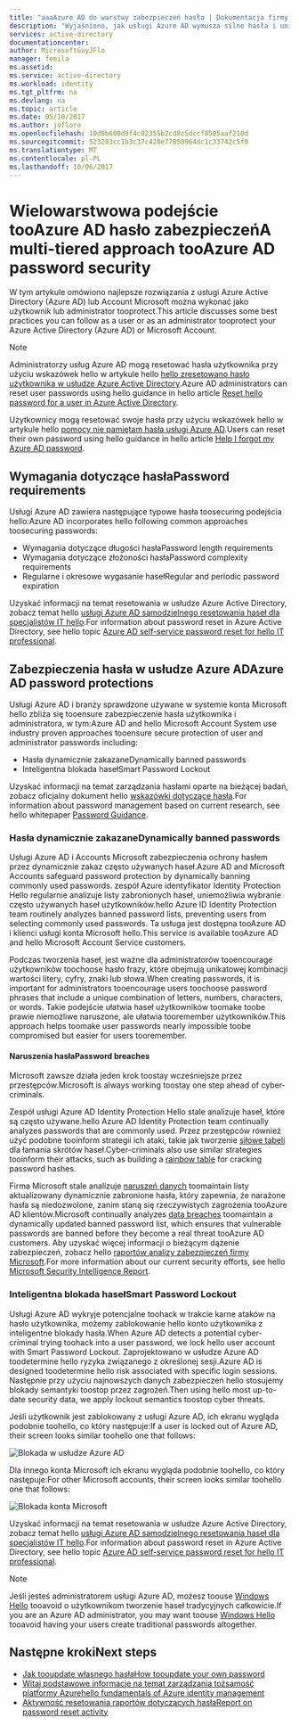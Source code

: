 ```yaml
---
title: "aaaAzure AD do warstwy zabezpieczeń hasła | Dokumentacja firmy Microsoft"
description: "Wyjaśniono, jak usługi Azure AD wymusza silne hasła i uniemożliwia hasła użytkowników przez przestępców,"
services: active-directory
documentationcenter: 
author: MicrosoftGuyJFlo
manager: femila
ms.assetid: 
ms.service: active-directory
ms.workload: identity
ms.tgt_pltfrm: na
ms.devlang: na
ms.topic: article
ms.date: 05/10/2017
ms.author: joflore
ms.openlocfilehash: 10d8b600d9f4c02355b2cd8c5dccf8505aaf210d
ms.sourcegitcommit: 523283cc1b3c37c428e77850964dc1c33742c5f0
ms.translationtype: MT
ms.contentlocale: pl-PL
ms.lasthandoff: 10/06/2017
---
```

# <a name="a-multi-tiered-approach-tooazure-ad-password-security"></a><span data-ttu-id="0d084-103">Wielowarstwowa podejście tooAzure AD hasło zabezpieczeń</span><span class="sxs-lookup"><span data-stu-id="0d084-103">A multi-tiered approach tooAzure AD password security</span></span>

<span data-ttu-id="0d084-104">W tym artykule omówiono najlepsze rozwiązania z usługi Azure Active Directory (Azure AD) lub Account Microsoft można wykonać jako użytkownik lub administrator tooprotect.</span><span class="sxs-lookup"><span data-stu-id="0d084-104">This article discusses some best practices you can follow as a user or as an administrator tooprotect your Azure Active Directory (Azure AD) or Microsoft Account.</span></span>

 > [!NOTE]
 > <span data-ttu-id="0d084-105">Administratorzy usług Azure AD mogą resetować hasła użytkownika przy użyciu wskazówek hello w artykule hello [hello zresetowano hasło użytkownika w usłudze Azure Active Directory](active-directory-users-reset-password-azure-portal.md).</span><span class="sxs-lookup"><span data-stu-id="0d084-105">Azure AD administrators can reset user passwords using hello guidance in hello article [Reset hello password for a user in Azure Active Directory](active-directory-users-reset-password-azure-portal.md).</span></span>
 >
 > <span data-ttu-id="0d084-106">Użytkownicy mogą resetować swoje hasła przy użyciu wskazówek hello w artykule hello [pomocy nie pamiętam hasła usługi Azure AD](active-directory-passwords-update-your-own-password.md).</span><span class="sxs-lookup"><span data-stu-id="0d084-106">Users can reset their own password using hello guidance in hello article [Help I forgot my Azure AD password](active-directory-passwords-update-your-own-password.md).</span></span>
 >

## <a name="password-requirements"></a><span data-ttu-id="0d084-107">Wymagania dotyczące hasła</span><span class="sxs-lookup"><span data-stu-id="0d084-107">Password requirements</span></span>

<span data-ttu-id="0d084-108">Usługi Azure AD zawiera następujące typowe hasła toosecuring podejścia hello:</span><span class="sxs-lookup"><span data-stu-id="0d084-108">Azure AD incorporates hello following common approaches toosecuring passwords:</span></span>

* <span data-ttu-id="0d084-109">Wymagania dotyczące długości hasła</span><span class="sxs-lookup"><span data-stu-id="0d084-109">Password length requirements</span></span>
* <span data-ttu-id="0d084-110">Wymagania dotyczące złożoności hasła</span><span class="sxs-lookup"><span data-stu-id="0d084-110">Password complexity requirements</span></span>
* <span data-ttu-id="0d084-111">Regularne i okresowe wygasanie haseł</span><span class="sxs-lookup"><span data-stu-id="0d084-111">Regular and periodic password expiration</span></span>

<span data-ttu-id="0d084-112">Uzyskać informacji na temat resetowania w usłudze Azure Active Directory, zobacz temat hello [usługi Azure AD samodzielnego resetowania haseł dla specjalistów IT hello](active-directory-passwords.md).</span><span class="sxs-lookup"><span data-stu-id="0d084-112">For information about password reset in Azure Active Directory, see hello topic [Azure AD self-service password reset for hello IT professional](active-directory-passwords.md).</span></span>

## <a name="azure-ad-password-protections"></a><span data-ttu-id="0d084-113">Zabezpieczenia hasła w usłudze Azure AD</span><span class="sxs-lookup"><span data-stu-id="0d084-113">Azure AD password protections</span></span>

<span data-ttu-id="0d084-114">Usługi Azure AD i branży sprawdzone używane w systemie konta Microsoft hello zbliża się tooensure zabezpieczenie hasła użytkownika i administratora, w tym:</span><span class="sxs-lookup"><span data-stu-id="0d084-114">Azure AD and hello Microsoft Account System use industry proven approaches tooensure secure protection of user and administrator passwords including:</span></span>

* <span data-ttu-id="0d084-115">Hasła dynamicznie zakazane</span><span class="sxs-lookup"><span data-stu-id="0d084-115">Dynamically banned passwords</span></span>
* <span data-ttu-id="0d084-116">Inteligentna blokada haseł</span><span class="sxs-lookup"><span data-stu-id="0d084-116">Smart Password Lockout</span></span>

<span data-ttu-id="0d084-117">Uzyskać informacji na temat zarządzania hasłami oparte na bieżącej badań, zobacz oficjalny dokument hello [wskazówki dotyczące hasła](http://aka.ms/passwordguidance).</span><span class="sxs-lookup"><span data-stu-id="0d084-117">For information about password management based on current research, see hello whitepaper [Password Guidance](http://aka.ms/passwordguidance).</span></span>

### <a name="dynamically-banned-passwords"></a><span data-ttu-id="0d084-118">Hasła dynamicznie zakazane</span><span class="sxs-lookup"><span data-stu-id="0d084-118">Dynamically banned passwords</span></span>

<span data-ttu-id="0d084-119">Usługi Azure AD i Accounts Microsoft zabezpieczenia ochrony hasłem przez dynamicznie zakaz często używanych haseł.</span><span class="sxs-lookup"><span data-stu-id="0d084-119">Azure AD and Microsoft Accounts safeguard password protection by dynamically banning commonly used passwords.</span></span> <span data-ttu-id="0d084-120">zespół Azure identyfikator Identity Protection Hello regularnie analizuje listy zabronionych haseł, uniemożliwia wybranie często używanych haseł użytkowników.</span><span class="sxs-lookup"><span data-stu-id="0d084-120">hello Azure ID Identity Protection team routinely analyzes banned password lists, preventing users from selecting commonly used passwords.</span></span> <span data-ttu-id="0d084-121">Ta usługa jest dostępna tooAzure AD i klienci usługi konta Microsoft hello.</span><span class="sxs-lookup"><span data-stu-id="0d084-121">This service is available tooAzure AD and hello Microsoft Account Service customers.</span></span>

<span data-ttu-id="0d084-122">Podczas tworzenia haseł, jest ważne dla administratorów tooencourage użytkowników toochoose hasło frazy, które obejmują unikatowej kombinacji wartości litery, cyfry, znaki lub słowa.</span><span class="sxs-lookup"><span data-stu-id="0d084-122">When creating passwords, it is important for administrators tooencourage users toochoose password phrases that include a unique combination of letters, numbers, characters, or words.</span></span> <span data-ttu-id="0d084-123">Takie podejście ułatwia haseł użytkowników toomake toobe prawie niemożliwe naruszone, ale ułatwia tooremember użytkowników.</span><span class="sxs-lookup"><span data-stu-id="0d084-123">This approach helps toomake user passwords nearly impossible toobe compromised but easier for users tooremember.</span></span>

#### <a name="password-breaches"></a><span data-ttu-id="0d084-124">Naruszenia hasła</span><span class="sxs-lookup"><span data-stu-id="0d084-124">Password breaches</span></span>

<span data-ttu-id="0d084-125">Microsoft zawsze działa jeden krok toostay wcześniejsze przez przestępców.</span><span class="sxs-lookup"><span data-stu-id="0d084-125">Microsoft is always working toostay one step ahead of cyber-criminals.</span></span>

<span data-ttu-id="0d084-126">Zespół usługi Azure AD Identity Protection Hello stale analizuje haseł, które są często używane.</span><span class="sxs-lookup"><span data-stu-id="0d084-126">hello Azure AD Identity Protection team continually analyzes passwords that are commonly used.</span></span> <span data-ttu-id="0d084-127">Przez przestępców również użyć podobne tooinform strategii ich ataki, takie jak tworzenie [siłowe tabeli](https://en.wikipedia.org/wiki/Rainbow_table) dla łamania skrótów haseł.</span><span class="sxs-lookup"><span data-stu-id="0d084-127">Cyber-criminals also use similar strategies tooinform their attacks, such as building a [rainbow table](https://en.wikipedia.org/wiki/Rainbow_table) for cracking password hashes.</span></span>

<span data-ttu-id="0d084-128">Firma Microsoft stale analizuje [naruszeń danych](https://www.privacyrights.org/data-breaches) toomaintain listy aktualizowany dynamicznie zabronione hasła, który zapewnia, że narażone hasła są niedozwolone, zanim staną się rzeczywistych zagrożenia tooAzure AD klientów.</span><span class="sxs-lookup"><span data-stu-id="0d084-128">Microsoft continually analyzes [data breaches](https://www.privacyrights.org/data-breaches) toomaintain a dynamically updated banned password list, which ensures that vulnerable passwords are banned before they become a real threat tooAzure AD customers.</span></span> <span data-ttu-id="0d084-129">Aby uzyskać więcej informacji o bieżącym dążenie zabezpieczeń, zobacz hello [raportów analizy zabezpieczeń firmy Microsoft](https://www.microsoft.com/security/sir/default.aspx).</span><span class="sxs-lookup"><span data-stu-id="0d084-129">For more information about our current security efforts, see hello [Microsoft Security Intelligence Report](https://www.microsoft.com/security/sir/default.aspx).</span></span>

### <a name="smart-password-lockout"></a><span data-ttu-id="0d084-130">Inteligentna blokada haseł</span><span class="sxs-lookup"><span data-stu-id="0d084-130">Smart Password Lockout</span></span>

<span data-ttu-id="0d084-131">Usługi Azure AD wykryje potencjalne toohack w trakcie karne ataków na hasło użytkownika, możemy zablokowanie hello konto użytkownika z inteligentne blokady hasła.</span><span class="sxs-lookup"><span data-stu-id="0d084-131">When Azure AD detects a potential cyber-criminal trying toohack into a user password, we lock hello user account with Smart Password Lockout.</span></span> <span data-ttu-id="0d084-132">Zaprojektowano w usłudze Azure AD toodetermine hello ryzyka związanego z określonej sesji.</span><span class="sxs-lookup"><span data-stu-id="0d084-132">Azure AD is designed toodetermine hello risk associated with specific login sessions.</span></span> <span data-ttu-id="0d084-133">Następnie przy użyciu najnowszych danych zabezpieczeń hello stosujemy blokady semantyki toostop przez zagrożeń.</span><span class="sxs-lookup"><span data-stu-id="0d084-133">Then using hello most up-to-date security data, we apply lockout semantics toostop cyber threats.</span></span>

<span data-ttu-id="0d084-134">Jeśli użytkownik jest zablokowany z usługi Azure AD, ich ekranu wygląda podobnie toohello, co który następuje:</span><span class="sxs-lookup"><span data-stu-id="0d084-134">If a user is locked out of Azure AD, their screen looks similar toohello one that follows:</span></span>

  ![Blokada w usłudze Azure AD](./media/active-directory-secure-passwords/locked-out-azuread.png)

<span data-ttu-id="0d084-136">Dla innego konta Microsoft ich ekranu wygląda podobnie toohello, co który następuje:</span><span class="sxs-lookup"><span data-stu-id="0d084-136">For other Microsoft accounts, their screen looks similar toohello one that follows:</span></span>

  ![Blokada konta Microsoft](./media/active-directory-secure-passwords/locked-out-ms-accounts.png)

<span data-ttu-id="0d084-138">Uzyskać informacji na temat resetowania w usłudze Azure Active Directory, zobacz temat hello [usługi Azure AD samodzielnego resetowania haseł dla specjalistów IT hello](active-directory-passwords.md).</span><span class="sxs-lookup"><span data-stu-id="0d084-138">For information about password reset in Azure Active Directory, see hello topic [Azure AD self-service password reset for hello IT professional](active-directory-passwords.md).</span></span>

  >[!NOTE]
  ><span data-ttu-id="0d084-139">Jeśli jesteś administratorem usługi Azure AD, możesz toouse [Windows Hello](https://www.microsoft.com/windows/windows-hello) tooavoid o użytkownikom tworzenie haseł tradycyjnych całkowicie.</span><span class="sxs-lookup"><span data-stu-id="0d084-139">If you are an Azure AD administrator, you may want toouse [Windows Hello](https://www.microsoft.com/windows/windows-hello) tooavoid having your users create traditional passwords altogether.</span></span>
  >

## <a name="next-steps"></a><span data-ttu-id="0d084-140">Następne kroki</span><span class="sxs-lookup"><span data-stu-id="0d084-140">Next steps</span></span>

* [<span data-ttu-id="0d084-141">Jak tooupdate własnego hasła</span><span class="sxs-lookup"><span data-stu-id="0d084-141">How tooupdate your own password</span></span>](active-directory-passwords-update-your-own-password.md)
* [<span data-ttu-id="0d084-142">Witaj podstawowe informacje na temat zarządzania tożsamość platformy Azure</span><span class="sxs-lookup"><span data-stu-id="0d084-142">hello fundamentals of Azure identity management</span></span>](fundamentals-identity.md)
* [<span data-ttu-id="0d084-143">Aktywność resetowania raportów dotyczących hasła</span><span class="sxs-lookup"><span data-stu-id="0d084-143">Report on password reset activity</span></span>](active-directory-passwords-reporting.md)


